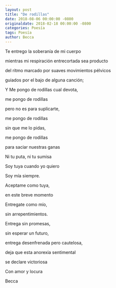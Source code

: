 ```yaml
---
layout: post
title: "De rodillas"
date: 2018-08-06 00:00:00 -0800
originaldate: 2018-02-18 00:00:00 -0800
categories: Poesía
tags: Poesía
author: Becca
---
```


Te entrego la soberanía de mi cuerpo

mientras mi respiración entrecortada sea producto

del ritmo marcado por suaves movimientos pélvicos

guiados por el bajo de alguna canción;

Y Me pongo de rodillas cual devota,

me pongo de rodillas

pero no es para suplicarte,

me pongo de rodillas

sin que me lo pidas,

me pongo de rodillas

para saciar nuestras ganas

Ni tu puta, ni tu sumisa

Soy tuya cuando yo quiero

Soy mía siempre.

Aceptame como tuya,

en este breve momento

Entregate como mío,

sin arrepentimientos.

Entrega sin promesas,

sin esperar un futuro,

entrega desenfrenada pero cautelosa,

deja que esta anorexia sentimental

se declare victoriosa

Con amor y locura

Becca
